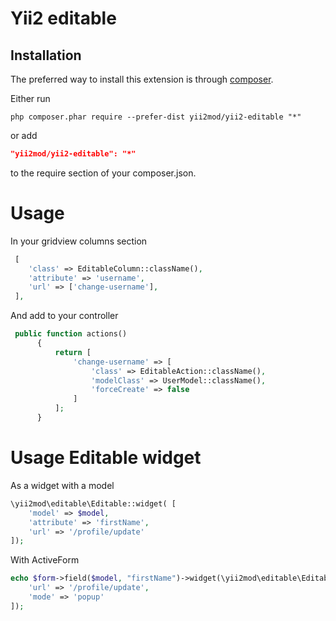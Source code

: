 Yii2 editable
=====================

Installation
------------

The preferred way to install this extension is through [composer](http://getcomposer.org/download/).

Either run

```
php composer.phar require --prefer-dist yii2mod/yii2-editable "*"
```

or add

```json
"yii2mod/yii2-editable": "*"
```

to the require section of your composer.json.


Usage
======================================
In your gridview columns section
```php
 [
    'class' => EditableColumn::className(),
    'attribute' => 'username',
    'url' => ['change-username'],
 ],
```
And add to your controller
```php
 public function actions()
      {
          return [
              'change-username' => [
                  'class' => EditableAction::className(),
                  'modelClass' => UserModel::className(),
                  'forceCreate' => false
              ]
          ];
      }
```
Usage Editable widget
====================================== 

As a widget with a model

```php
\yii2mod\editable\Editable::widget( [
    'model' => $model,
    'attribute' => 'firstName',
    'url' => '/profile/update'
]);
```

With ActiveForm

```php
echo $form->field($model, "firstName")->widget(\yii2mod\editable\Editable::className(), [
    'url' => '/profile/update',
    'mode' => 'popup'
]);

```
